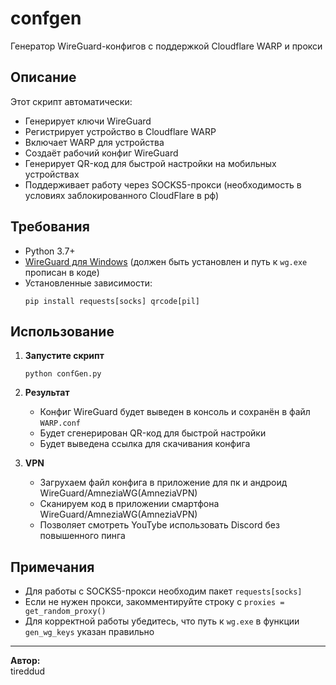 # confgen

Генератор WireGuard-конфигов с поддержкой Cloudflare WARP и прокси

## Описание

Этот скрипт автоматически:
- Генерирует ключи WireGuard
- Регистрирует устройство в Cloudflare WARP
- Включает WARP для устройства
- Создаёт рабочий конфиг WireGuard
- Генерирует QR-код для быстрой настройки на мобильных устройствах
- Поддерживает работу через SOCKS5-прокси (необходимость в условиях заблокированного CloudFlare в рф)

## Требования

- Python 3.7+
- [WireGuard для Windows](https://www.wireguard.com/install/) (должен быть установлен и путь к `wg.exe` прописан в коде)
- Установленные зависимости:
  ```
  pip install requests[socks] qrcode[pil]
  ```

## Использование

1. **Запустите скрипт**
   ```
   python confGen.py
   ```

2. **Результат**
   - Конфиг WireGuard будет выведен в консоль и сохранён в файл `WARP.conf`
   - Будет сгенерирован QR-код для быстрой настройки
   - Будет выведена ссылка для скачивания конфига

3. **VPN**
   - Загрухаем файл конфига в приложение для пк и андроид WireGuard/AmneziaWG(AmneziaVPN)
   - Сканируем код в приложении смартфона WireGuard/AmneziaWG(AmneziaVPN)
   - Позволяет смотреть YouTybe использовать Discord без повышенного пинга

## Примечания

- Для работы с SOCKS5-прокси необходим пакет `requests[socks]`
- Если не нужен прокси, закомментируйте строку с `proxies = get_random_proxy()`
- Для корректной работы убедитесь, что путь к `wg.exe` в функции `gen_wg_keys` указан правильно

---

**Автор:**  
tireddud

